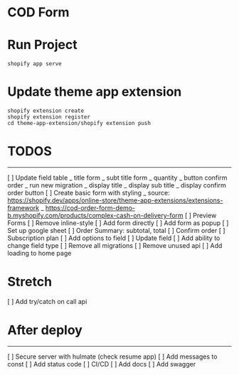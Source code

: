 # COD Form

# Run Project

```
shopify app serve

```

# Update theme app extension

```
shopify extension create
shopify extension register
cd theme-app-extension/shopify extension push

```

# TODOS

---

[ ] Update field table
_ title form
_ subt title form
_ quantity
_ button confirm order
_ run new migration
_ display title
_ display sub title
_ display confirm order button
[ ] Create basic form with styling
_ source: https://shopify.dev/apps/online-store/theme-app-extensions/extensions-framework
_ https://cod-order-form-demo-b.myshopify.com/products/complex-cash-on-delivery-form
[ ] Preview Forms
[ ] Remove inline-style
[ ] Add form directly
[ ] Add form as popup
[ ] Set up google sheet
[ ] Order Summary: subtotal, total
[ ] Confirm order
[ ] Subscription plan
[ ] Add options to field
[ ] Update field
[ ] Add ability to change field type
[ ] Remove all migrations
[ ] Remove unused api
[ ] Add loading to home page

# Stretch

[ ] Add try/catch on call api

# After deploy

---

[ ] Secure server with hulmate (check resume app)
[ ] Add messages to const
[ ] Add status code
[ ] CI/CD
[ ] Add docs
[ ] Add swagger
